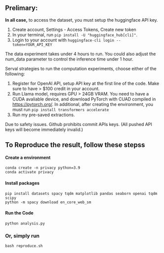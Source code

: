 ## Prelimary:

**In all case,** to access the dataset, you must setup the huggingface API key.
1. Create account, Settings - Access Tokens, Create new token
2. In your terminal, run `pip install -U "huggingface_hub[cli]"`.
3. Login to your account with `huggingface-cli login --token=YOUR_API_KEY`

The data experiment takes under 4 hours to run. You could also adjust the num_data parameter to control the inference time under 1 hour.

Serval strategies to run the computation experiments, choose either of the following:
1. Register for OpenAI API, setup API key at the first line of the code. Make sure to have > $100 credit in your account.
2. Run Llama model, requires GPU > 24GB VRAM. You need to have a CUDA avaliable device, and download PyTorch with CUAD compiled in https://pytorch.org/. In additional, after creating the environment, you must run `pip install transformers accelerate`
3. Run my pre-saved extractions.

Due to safety issues. Github prohibits commit APIs keys. (All pushed API keys will become immediately invalid.)

## To Reproduce the result, follow these stepss

#### Create a environment
```
conda create -n privacy python=3.9
conda activate privacy
```

#### Install packages
```
pip install datasets spacy tqdm matplotlib pandas seaborn openai tqdm scipy
python -m spacy download en_core_web_sm
```

#### Run the Code
```
python analysis.py
```

### Or, simply run 
```
bash reproduce.sh
```
